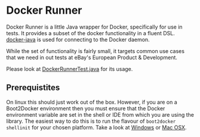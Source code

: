 Docker Runner
=============

Docker Runner is a little Java wrapper for Docker, specifically for use in tests. It provides a subset of the docker functionality in a fluent DSL. [docker-java](https://github.com/docker-java/docker-java) is used for connecting to the Docker daemon.

While the set of functionality is fairly small, it targets common use cases that we need in out tests at eBay's European Product & Development.

Please look at [DockerRunnerTest.java](https://github.com/eBay-European-Product-Development/docker-runner/blob/master/src/test/java/com/ebay/epd/dockerrunner/DockerRunnerTest.java) for its usage.

Prerequistites
--------------
On linux this should just work out of the box. However, if you are on a Boot2Docker environment then you must ensure that the Docker environment variable are set in the shell or IDE from which you are using the library. The easiest way to do this is to run the flavour of ```boot2docker shellinit``` for your chosen platform. Take a look at [Windows](https://docs.docker.com/installation/windows/) or [Mac OSX](https://docs.docker.com/installation/mac/).
